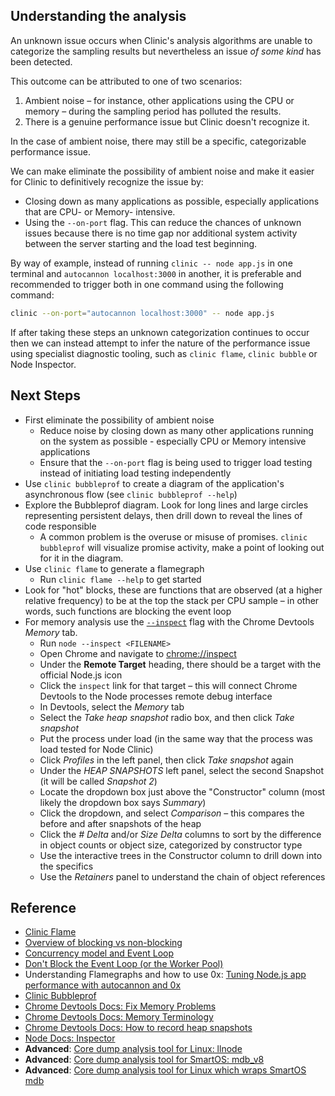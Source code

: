 ## Understanding the analysis

An unknown issue occurs when Clinic's analysis algorithms are unable to categorize the sampling results but nevertheless an issue *of some kind* has been detected.

This outcome can be attributed to one of two scenarios:
 
1. Ambient noise – for instance, other applications using the CPU or memory – during the sampling period has polluted the results.
2. There is a genuine performance issue but Clinic doesn't recognize it.

In the case of ambient noise, there may still be a specific, categorizable performance issue. 

We can make eliminate the possibility of ambient noise and make it easier for Clinic to definitively recognize the issue by:

- Closing down as many applications as possible, especially applications that are CPU- or Memory- intensive. 
- Using the `--on-port` flag. This can reduce the chances of unknown issues because there is no time gap nor additional system activity between the server starting and the load test beginning.

By way of example, instead of running `clinic -- node app.js` in one terminal and `autocannon localhost:3000` in another, it is preferable and recommended to trigger both in one command using the following command: 

```sh
clinic --on-port="autocannon localhost:3000" -- node app.js
``` 

If after taking these steps an unknown categorization continues to occur then we can instead attempt to infer the nature of the performance issue using specialist diagnostic tooling, such 
as `clinic flame`, `clinic bubble` or Node Inspector. 

## Next Steps

- First eliminate the possibility of ambient noise
    - Reduce noise by closing down as many other applications running on the system as possible - especially CPU or Memory intensive applications
    - Ensure that the `--on-port` flag is being used to trigger load testing instead of initiating load testing independently
- Use `clinic bubbleprof` to create a diagram of the application's asynchronous flow (see `clinic bubbleprof --help`)
- Explore the Bubbleprof diagram. Look for long lines and large circles representing persistent delays, then drill down to reveal the lines of code responsible
    - A common problem is the overuse or misuse of promises. `clinic bubbleprof` will visualize promise activity, make a point of looking out for it in the diagram.
- Use `clinic flame` to generate a flamegraph
    - Run `clinic flame --help` to get started
- Look for "hot" blocks, these are functions that are observed (at a higher relative frequency) to be at the top the stack per CPU sample – in other words, such functions are blocking the event loop
- For memory analysis use the [`--inspect`](https://nodejs.org/en/docs/inspector) flag with the Chrome Devtools *Memory* tab.
    - Run `node --inspect <FILENAME>`
    - Open Chrome and navigate to [chrome://inspect](chrome://inspect)
    - Under the **Remote Target** heading, there should be a target with the official Node.js icon
    - Click the `inspect` link for that target – this will connect Chrome Devtools to the Node processes remote debug interface
    - In Devtools, select the *Memory* tab
    - Select the *Take heap snapshot* radio box, and then click *Take snapshot*
    - Put the process under load (in the same way that the process was load tested for Node Clinic)
    - Click *Profiles* in the left panel, then click *Take snapshot* again
    - Under the *HEAP SNAPSHOTS* left panel, select the second Snapshot (it will be called *Snapshot 2*)
    - Locate the dropdown box just above the "Constructor" column (most likely the dropdown box says *Summary*)
    - Click the dropdown, and select *Comparison* – this compares the before and after snapshots of the heap
    - Click the *# Delta* and/or *Size Delta* columns to sort by the difference in object counts
    or object size, categorized by constructor type
    - Use the interactive trees in the Constructor column to drill down into the specifics
    - Use the *Retainers* panel to understand the chain of object references

## Reference
- [Clinic Flame](https://clinicjs.org/flame)
- [Overview of blocking vs non-blocking](https://nodejs.org/en/docs/guides/blocking-vs-non-blocking/)
- [Concurrency model and Event Loop
](https://developer.mozilla.org/en-US/docs/Web/JavaScript/EventLoop)
- [Don't Block the Event Loop (or the Worker Pool)](https://nodejs.org/en/docs/guides/dont-block-the-event-loop/)
- Understanding Flamegraphs and how to use 0x: [Tuning Node.js app performance with autocannon and 0x](https://www.nearform.com/blog/tuning-node-js-app-performance-with-autocannon-and-0x/)
- [Clinic Bubbleprof](https://clinicjs.org/bubbleprof)
- [Chrome Devtools Docs: Fix Memory Problems](https://developers.google.com/web/tools/chrome-devtools/memory-problems/)
- [Chrome Devtools Docs: Memory Terminology](https://developers.google.com/web/tools/chrome-devtools/memory-problems/memory-101)
- [Chrome Devtools Docs: How to record heap snapshots](https://developers.google.com/web/tools/chrome-devtools/memory-problems/heap-snapshots)
- [Node Docs: Inspector](https://nodejs.org/en/docs/inspector/)
- **Advanced**: [Core dump analysis tool for Linux: llnode](https://github.com/nodejs/llnode)
- **Advanced**: [Core dump analysis tool for SmartOS: mdb_v8](https://github.com/joyent/mdb_v8)
- **Advanced**: [Core dump analysis tool for Linux which wraps SmartOS mdb](https://www.npmjs.com/package/autopsy)